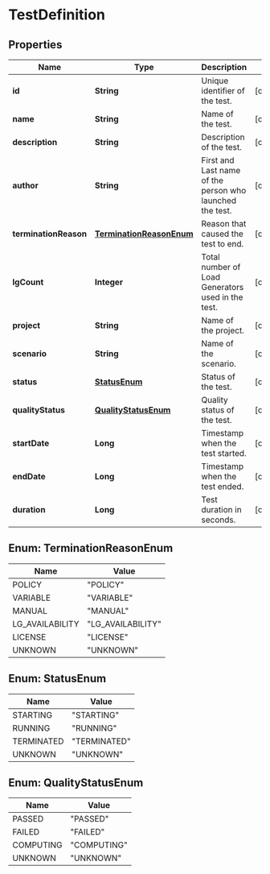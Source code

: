 
# TestDefinition

## Properties
Name | Type | Description | Notes
------------ | ------------- | ------------- | -------------
**id** | **String** | Unique identifier of the test. |  [optional]
**name** | **String** | Name of the test. |  [optional]
**description** | **String** | Description of the test. |  [optional]
**author** | **String** | First and Last name of the person who launched the test. |  [optional]
**terminationReason** | [**TerminationReasonEnum**](#TerminationReasonEnum) | Reason that caused the test to end. |  [optional]
**lgCount** | **Integer** | Total number of Load Generators used in the test. |  [optional]
**project** | **String** | Name of the project. |  [optional]
**scenario** | **String** | Name of the scenario. |  [optional]
**status** | [**StatusEnum**](#StatusEnum) | Status of the test. |  [optional]
**qualityStatus** | [**QualityStatusEnum**](#QualityStatusEnum) | Quality status of the test. |  [optional]
**startDate** | **Long** | Timestamp when the test started. |  [optional]
**endDate** | **Long** | Timestamp when the test ended. |  [optional]
**duration** | **Long** | Test duration in seconds. |  [optional]



<a name="TerminationReasonEnum"></a>
## Enum: TerminationReasonEnum
Name | Value
---- | -----
POLICY | &quot;POLICY&quot;
VARIABLE | &quot;VARIABLE&quot;
MANUAL | &quot;MANUAL&quot;
LG_AVAILABILITY | &quot;LG_AVAILABILITY&quot;
LICENSE | &quot;LICENSE&quot;
UNKNOWN | &quot;UNKNOWN&quot;


<a name="StatusEnum"></a>
## Enum: StatusEnum
Name | Value
---- | -----
STARTING | &quot;STARTING&quot;
RUNNING | &quot;RUNNING&quot;
TERMINATED | &quot;TERMINATED&quot;
UNKNOWN | &quot;UNKNOWN&quot;


<a name="QualityStatusEnum"></a>
## Enum: QualityStatusEnum
Name | Value
---- | -----
PASSED | &quot;PASSED&quot;
FAILED | &quot;FAILED&quot;
COMPUTING | &quot;COMPUTING&quot;
UNKNOWN | &quot;UNKNOWN&quot;




